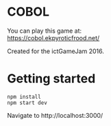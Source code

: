 COBOL
=====

You can play this game at:  
https://cobol.ekpyroticfrood.net/

Created for the ictGameJam 2016.

# Getting started

```
npm install
npm start dev
```

Navigate to http://localhost:3000/

